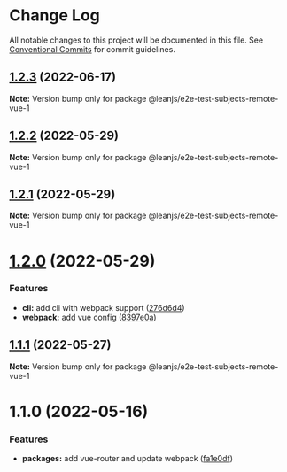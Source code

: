 # Change Log

All notable changes to this project will be documented in this file.
See [Conventional Commits](https://conventionalcommits.org) for commit guidelines.

## [1.2.3](https://github.com/leanjs/leanjs/compare/@leanjs/e2e-test-subjects-remote-vue-1@1.2.2...@leanjs/e2e-test-subjects-remote-vue-1@1.2.3) (2022-06-17)

**Note:** Version bump only for package @leanjs/e2e-test-subjects-remote-vue-1





## [1.2.2](https://github.com/leanjs/leanjs/compare/@leanjs/e2e-test-subjects-remote-vue-1@1.2.1...@leanjs/e2e-test-subjects-remote-vue-1@1.2.2) (2022-05-29)

**Note:** Version bump only for package @leanjs/e2e-test-subjects-remote-vue-1





## [1.2.1](https://github.com/leanjs/leanjs/compare/@leanjs/e2e-test-subjects-remote-vue-1@1.2.0...@leanjs/e2e-test-subjects-remote-vue-1@1.2.1) (2022-05-29)

**Note:** Version bump only for package @leanjs/e2e-test-subjects-remote-vue-1





# [1.2.0](https://github.com/leanjs/leanjs/compare/@leanjs/e2e-test-subjects-remote-vue-1@1.1.1...@leanjs/e2e-test-subjects-remote-vue-1@1.2.0) (2022-05-29)


### Features

* **cli:** add cli with webpack support ([276d6d4](https://github.com/leanjs/leanjs/commit/276d6d4aab1c40c74ecf9eeeffa3046a9ce5026c))
* **webpack:** add vue config ([8397e0a](https://github.com/leanjs/leanjs/commit/8397e0aeb8b4d4278213f227ac003c71d9e3db39))





## [1.1.1](https://github.com/leanjs/leanjs/compare/@leanjs/e2e-test-subjects-remote-vue-1@1.1.0...@leanjs/e2e-test-subjects-remote-vue-1@1.1.1) (2022-05-27)

**Note:** Version bump only for package @leanjs/e2e-test-subjects-remote-vue-1





# 1.1.0 (2022-05-16)


### Features

* **packages:** add vue-router and update webpack ([fa1e0df](https://github.com/leanjs/leanjs/commit/fa1e0df3a28a7b015340b6ebf4f379c8912647e1))
